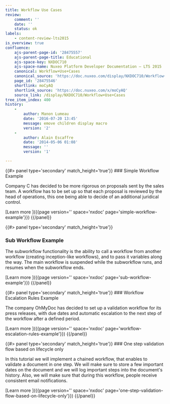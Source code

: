 ```yaml
---
title: Workflow Use Cases
review:
    comment: ''
    date: ''
    status: ok
labels:
    - content-review-lts2015
is_overview: true
confluence:
    ajs-parent-page-id: '28475557'
    ajs-parent-page-title: Educational
    ajs-space-key: NXDOC710
    ajs-space-name: Nuxeo Platform Developer Documentation — LTS 2015
    canonical: Workflow+Use+Cases
    canonical_source: 'https://doc.nuxeo.com/display/NXDOC710/Workflow+Use+Cases'
    page_id: '28475546'
    shortlink: moCyAQ
    shortlink_source: 'https://doc.nuxeo.com/x/moCyAQ'
    source_link: /display/NXDOC710/Workflow+Use+Cases
tree_item_index: 400
history:
    -
        author: Manon Lumeau
        date: '2016-07-20 13:45'
        message: emove children display macro
        version: '2'
    -
        author: Alain Escaffre
        date: '2014-05-06 01:08'
        message: ''
        version: '1'

---
```

<div class="row" data-equalizer data-equalize-on="medium">

<div class="column medium-6">
{{#> panel type='secondary' match_height='true'}}
### Simple Workflow Example

Company C has decided to be more rigorous on proposals sent by the sales team. A workflow has to be set up so that each proposal is reviewed by the head of operations, this one being able to decide of an additional juridical control.

[Learn more&nbsp;<i class="fa fa-long-arrow-right" aria-hidden="true"></i>]({{page version='' space='nxdoc' page='simple-workflow-example'}})
{{/panel}}

{{#> panel type='secondary' match_height='true'}}
### Sub Workflow Example

The subworkflow functionality is the ability to call a workflow from another workflow (creating inception-like workflows), and to pass it variables along the way. The main workflow is suspended while the subworkflow runs, and resumes when the subworkflow ends.

[Learn more&nbsp;<i class="fa fa-long-arrow-right" aria-hidden="true"></i>]({{page version='' space='nxdoc' page='sub-workflow-example'}})
{{/panel}}
</div>

<div class="column medium-6">
{{#> panel type='secondary' match_height='true'}}
### Workflow Escalation Rules Example

The company OhMyDoc has decided to set up a validation workflow for its press releases, with due dates and automatic escalation to the next step of the workflow after a defined period.

[Learn more&nbsp;<i class="fa fa-long-arrow-right" aria-hidden="true"></i>]({{page version='' space='nxdoc' page='workflow-escalation-rules-example'}})
{{/panel}}
</div>

<div class="column medium-6">
{{#> panel type='secondary' match_height='true'}}
### One step validation flow based on lifecycle only

In this tutorial we will implement a chained workflow, that enables to validate a document in one step. We will make sure to store a few important dates on the document and we will log important steps into the document's history. Also, we will make sure that during this workflow, people receive consistent email notifications.

[Learn more&nbsp;<i class="fa fa-long-arrow-right" aria-hidden="true"></i>]({{page version='' space='nxdoc' page='one-step-validation-flow-based-on-lifecycle-only'}})
{{/panel}}
</div>
</div>
